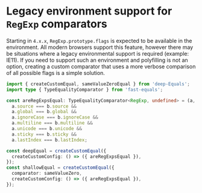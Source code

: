 # Legacy environment support for `RegExp` comparators

Starting in `4.x.x`, `RegExp.prototype.flags` is expected to be available in the environment. All modern browsers support this feature, however there may be situations where a legacy environmental support is required (example: IE11). If you need to support such an environment and polyfilling is not an option, creating a custom comparator that uses a more verbose comparison of all possible flags is a simple solution.

```ts
import { createCustomEqual, sameValueZeroEqual } from 'deep-Equals';
import type { TypeEqualityComparator } from 'fast-equals';

const areRegExpsEqual: TypeEqualityComparator<RegExp, undefined> = (a, b) =>
  a.source === b.source &&
  a.global === b.global &&
  a.ignoreCase === b.ignoreCase &&
  a.multiline === b.multiline &&
  a.unicode === b.unicode &&
  a.sticky === b.sticky &&
  a.lastIndex === b.lastIndex;

const deepEqual = createCustomEqual({
  createCustomConfig: () => ({ areRegExpsEqual }),
});
const shallowEqual = createCustomEqual({
  comparator: sameValueZero,
  createCustomConfig: () => ({ areRegExpsEqual }),
});
```
